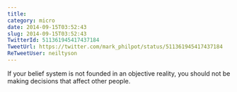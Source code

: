 ```yaml
---
title: 
category: micro
date: 2014-09-15T03:52:43
slug: 2014-09-15T03:52:43
TwitterId: 511361945417437184
TweetUrl: https://twitter.com/mark_philpot/status/511361945417437184
ReTweetUser: neiltyson
---
```


<i class="fa fa-retweet" aria-hidden="true"></i> If your belief system is not founded in an objective reality, you should not be making decisions that affect other people.